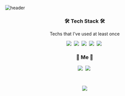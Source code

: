 ![header](https://capsule-render.vercel.app/api?type=soft&color=auto&height=150&section=header&text=SuhSeungJu&fontSize=70&animation=twinkling)


<h3 align="center">🛠 Tech Stack 🛠</h3>

<p align="center"> Techs that I've used at least once </p>

<p align="center">
  <img src="https://img.shields.io/badge/Python-3766AB?style=flat-square&logo=Python&logoColor=white"/></a>&nbsp 
  <img src="https://img.shields.io/badge/R-75AADB?style=flat-square&logo=R&logoColor=white"/></a>&nbsp 
  <img src="https://img.shields.io/badge/SQL-A4373A?style=flat-square&logo=Microsoft Access&logoColor=white"/></a>&nbsp 
  <img src="https://img.shields.io/badge/C++-00599C?style=flat-square&logo=C%2B%2B&logoColor=white"/></a>&nbsp
  <img src="https://img.shields.io/badge/Java-F7DF1E?style=flat-square&logo=Java&logoColor=white"/></a>&nbsp
 
<br>


<h3 align="center"> 🧸 Me 🧸 </h3>
<p align="center">
  <a href="https://www.notion.so/Seung-Ju-3494beb1f7784dd099bd0f373a3b1a55"><img src="https://img.shields.io/badge/Notion-000000?style=flat-square&logo=Notion&logoColor=white&link=https://www.notion.so/Seung-Ju-3494beb1f7784dd099bd0f373a3b1a55"/></a>&nbsp
  <a href="mailto:0123Suh@gmail.com"><img src="https://img.shields.io/badge/Gmail-d14836?style=flat-square&logo=Gmail&logoColor=white&link=0123Suh@gmail.com"/></a>&nbsp
</p>
<br>

<p align="center">
  <a href="https://hits.seeyoufarm.com"><img src="https://hits.seeyoufarm.com/api/count/incr/badge.svg?url=https%3A%2F%2Fgithub.com%2Fzzoo0123&count_bg=%23E73E93&title_bg=%23555555&icon=github.svg&icon_color=%23E7E7E7&title=hits&edge_flat=true"/></a>
</p>
